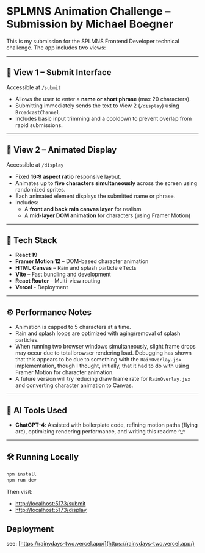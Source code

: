 # SPLMNS Animation Challenge – Submission by Michael Boegner

This is my submission for the SPLMNS Frontend Developer technical challenge. The app includes two views:

---

## 🔹 View 1 – Submit Interface

Accessible at `/submit`

- Allows the user to enter a **name or short phrase** (max 20 characters).
- Submitting immediately sends the text to View 2 (`/display`) using `BroadcastChannel`.
- Includes basic input trimming and a cooldown to prevent overlap from rapid submissions.

---

## 🔹 View 2 – Animated Display

Accessible at `/display`

- Fixed **16:9 aspect ratio** responsive layout.
- Animates up to **five characters simultaneously** across the screen using randomized sprites.
- Each animated element displays the submitted name or phrase.
- Includes:
  - A **front and back rain canvas layer** for realism
  - A **mid-layer DOM animation** for characters (using Framer Motion)

---

## 🧪 Tech Stack

- **React 19**
- **Framer Motion 12** – DOM-based character animation
- **HTML Canvas** – Rain and splash particle effects
- **Vite** – Fast bundling and development
- **React Router** – Multi-view routing
- **Vercel** - Deployment

---

## ⚙️ Performance Notes

- Animation is capped to 5 characters at a time.
- Rain and splash loops are optimized with aging/removal of splash particles.
- When running two browser windows simultaneously, slight frame drops may occur due to total browser rendering load. Debugging has shown that this appears to be due to something with the `RainOverlay.jsx` implementation, though I thought, initially, that it had to do with using Framer Motion for character animation. 
- A future version will try reducing draw frame rate for `RainOverlay.jsx` and converting character animation to Canvas. 

---

## 🤖 AI Tools Used

- **ChatGPT-4**: Assisted with boilerplate code, refining motion paths (flying arc), optimizing rendering performance, and writing this readme ^_^.

---

## 🛠️ Running Locally

```bash
npm install
npm run dev
```

Then visit: 
- [http://localhost:5173/submit](http://localhost:5173/submit)
- [http://localhost:5173/display](http://localhost:5173/display)


## Deployment

see: [https://rainydays-two.vercel.app/](https://rainydays-two.vercel.app/)


